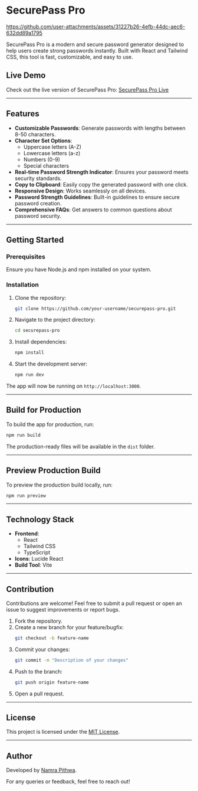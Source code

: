 # SecurePass Pro


https://github.com/user-attachments/assets/31227b26-4efb-44dc-aec6-632dd89a1795



SecurePass Pro is a modern and secure password generator designed to help users create strong passwords instantly. Built with React and Tailwind CSS, this tool is fast, customizable, and easy to use.

## Live Demo

Check out the live version of SecurePass Pro: [SecurePass Pro Live](https://nptechsecurepasspro.netlify.app/)

---

## Features

- **Customizable Passwords**: Generate passwords with lengths between 8-50 characters.
- **Character Set Options**:
  - Uppercase letters (A-Z)
  - Lowercase letters (a-z)
  - Numbers (0-9)
  - Special characters
- **Real-time Password Strength Indicator**: Ensures your password meets security standards.
- **Copy to Clipboard**: Easily copy the generated password with one click.
- **Responsive Design**: Works seamlessly on all devices.
- **Password Strength Guidelines**: Built-in guidelines to ensure secure password creation.
- **Comprehensive FAQs**: Get answers to common questions about password security.

---

## Getting Started

### Prerequisites

Ensure you have Node.js and npm installed on your system.

### Installation

1. Clone the repository:
   ```bash
   git clone https://github.com/your-username/securepass-pro.git
   ```

2. Navigate to the project directory:
   ```bash
   cd securepass-pro
   ```

3. Install dependencies:
   ```bash
   npm install
   ```

4. Start the development server:
   ```bash
   npm run dev
   ```

The app will now be running on `http://localhost:3000`.

---

## Build for Production

To build the app for production, run:

```bash
npm run build
```

The production-ready files will be available in the `dist` folder.

---

## Preview Production Build

To preview the production build locally, run:

```bash
npm run preview
```

---

## Technology Stack

- **Frontend**:
  - React
  - Tailwind CSS
  - TypeScript
- **Icons**: Lucide React
- **Build Tool**: Vite

---

## Contribution

Contributions are welcome! Feel free to submit a pull request or open an issue to suggest improvements or report bugs.

1. Fork the repository.
2. Create a new branch for your feature/bugfix:
   ```bash
   git checkout -b feature-name
   ```
3. Commit your changes:
   ```bash
   git commit -m "Description of your changes"
   ```
4. Push to the branch:
   ```bash
   git push origin feature-name
   ```
5. Open a pull request.

---

## License

This project is licensed under the [MIT License](LICENSE).

---

## Author

Developed by [Namra Pithwa](https://www.linkedin.com/in/namra-pithwa/).

For any queries or feedback, feel free to reach out!
